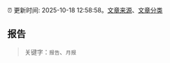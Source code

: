 :alarm_clock: 更新时间: 2025-10-18 12:58:58。[文章来源](/README.md)、[文章分类](/TAGS.md)

## 报告


> 关键字：`报告`、`月报`



